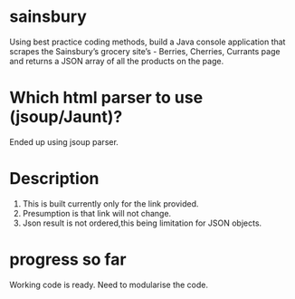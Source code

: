 # sainsbury
Using best practice coding methods, build a Java console application that scrapes the Sainsbury’s grocery site’s - Berries, Cherries, Currants page and returns a JSON array of all the products on the page.

# Which html parser to use (jsoup/Jaunt)?
Ended up using jsoup parser.

# Description
1. This is built currently only for the link provided.
2. Presumption is that link will not change.
3. Json result is not ordered,this being limitation for JSON objects. 

# progress so far
Working code is ready.
Need to modularise the code.
